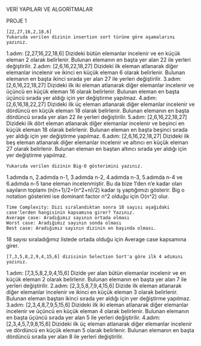 VERİ YAPILARI VE ALGORİTMALAR

PROJE 1

    [22,27,16,2,18,6] 
	Yukarıda verilen dizinin insertion sort türüne göre aşamalarını yazınız.
    
1.adım: [2,27,16,22,18,6] 
Dizideki bütün elemanlar incelenir ve en küçük eleman 2 olarak belirlenir. Bulunan elemanın en başta yer alan 22 ile yerleri değiştirilir.
2.adım: [2,6,16,22,18,27] 
Dizideki ilk eleman atlanarak diğer elemanlar incelenir ve ikinci en küçük eleman 6 olarak belirlenir. Bulunan elemanın en başta ikinci sırada yer alan 27 ile yerleri değiştirilir.
3.adım: [2,6,16,22,18,27] 
Dizideki ilk iki eleman atlanarak diğer elemanlar incelenir ve üçüncü en küçük eleman 16 olarak belirlenir. Bulunan eleman en başta üçüncü sırada yer aldığı için yer değiştirme yapılmaz.
4.adım: [2,6,16,18,22,27] 
Dizideki ilk üç eleman atlanarak diğer elemanlar incelenir ve dördüncü en küçük eleman 18 olarak belirlenir. Bulunan elemanın en başta dördüncü sırada yer alan 22 ile yerleri değiştirilir.
5.adım: [2,6,16,22,18,27] 
Dizideki ilk dört eleman atlanarak diğer elemanlar incelenir ve beşinci en küçük eleman 18 olarak belirlenir. Bulunan eleman en başta beşinci sırada yer aldığı için yer değiştirme yapılmaz.
6.adım: [2,6,16,22,18,27] 
Dizideki ilk beş eleman atlanarak diğer elemanlar incelenir ve altıncı en küçük eleman 27 olarak belirlenir. Bulunan eleman en baştan altıncı sırada yer aldığı için yer değiştirme yapılmaz.
	
    Yukarıda verilen dizinin Big-O gösterimini yazınız.
    
1.adımda n, 2.adımda n-1, 3.adımda n-2, 4.adımda n-3, 5.adımda n-4 ve 6.adımda n-5 tane eleman incelenmiştir. Bu da bize 1’den n’e kadar olan sayıların toplamı (n(n+1)/2=(n^2+n)/2)  kadar iş yaptığımızı gösterir. Big o notation gösterimi ise dominant factor n^2 olduğu için O(n^2) olur.

	Time Complexity: Dizi sıralandıktan sonra 18 sayısı aşağıdaki case'lerden hangisinin kapsamına girer? Yazınız.
	Average case: Aradığımız sayının ortada olması
	Worst case: Aradığımız sayının sonda olması
	Best case: Aradığımız sayının dizinin en başında olması.
    
18 sayısı sıraladığımız listede ortada olduğu için Average case kapsamına girer.

	[7,3,5,8,2,9,4,15,6] dizisinin Selection Sort'a göre ilk 4 adımını yazınız.
    
1.adım: [7,3,5,8,2,9,4,15,6]
Dizide yer alan bütün elemanlar incelenir ve en küçük eleman 2 olarak belirlenir. Bulunan elemanın en başta yer alan 7 ile yerleri değiştirilir.
2.adım: [2,3,5,8,7,9,4,15,6]
Dizide ilk eleman atlanarak diğer elemanlar incelenir ve ikinci en küçük eleman 3 olarak belirlenir. Bulunan eleman baştan ikinci sırada yer aldığı için yer değiştirme yapılmaz.
3.adım: [2,3,4,8,7,9,5,15,6]
Dizideki ilk iki eleman atlanarak diğer elemanlar incelenir ve üçüncü en küçük eleman 4 olarak belirlenir.  Bulunan elemanın en başta üçüncü sırada yer alan 5 ile yerleri değiştirilir.
4.adım: [2,3,4,5,7,9,8,15,6]
Dizideki ilk üç eleman atlanarak diğer elemanlar incelenir ve dördüncü en küçük eleman 5 olarak belirlenir.  Bulunan elemanın en başta dördüncü sırada yer alan 8 ile yerleri değiştirilir.
